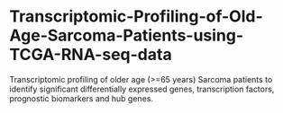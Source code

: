 # Transcriptomic-Profiling-of-Old-Age-Sarcoma-Patients-using-TCGA-RNA-seq-data
Transcriptomic profiling of older age (>=65 years) Sarcoma patients to identify significant differentially expressed genes, transcription factors, prognostic biomarkers and hub genes.

